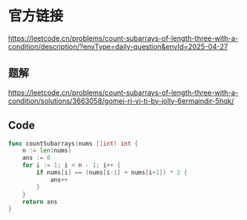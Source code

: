 # 官方链接
https://leetcode.cn/problems/count-subarrays-of-length-three-with-a-condition/description/?envType=daily-question&envId=2025-04-27

## 题解
https://leetcode.cn/problems/count-subarrays-of-length-three-with-a-condition/solutions/3663058/gomei-ri-yi-ti-by-jolly-6ermaindir-5hqk/

## Code
```go
func countSubarrays(nums []int) int {
    n := len(nums)
    ans := 0
    for i := 1; i < n - 1; i++ {
        if nums[i] == (nums[i-1] + nums[i+1]) * 2 {
            ans++
        }
    }
    return ans 
}
```